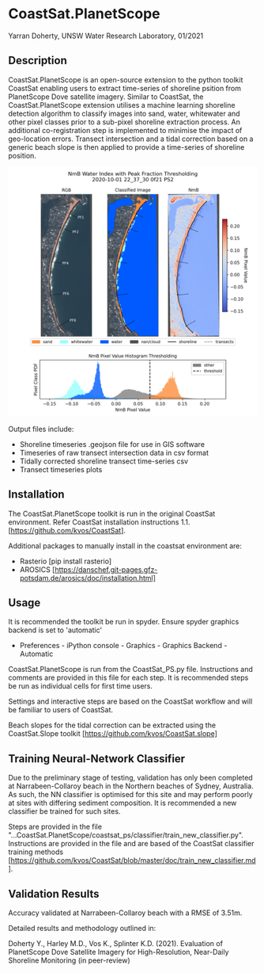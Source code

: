 # CoastSat.PlanetScope

Yarran Doherty, UNSW Water Research Laboratory, 01/2021

## **Description**

CoastSat.PlanetScope is an open-source extension to the python toolkit CoastSat enabling users to extract time-series of shoreline psition from PlanetScope Dove satellite imagery. Similar to CoastSat, the CoastSat.PlanetScope extension utilises a machine learning shoreline detection algorithm to classify images into sand, water, whitewater and other pixel classes prior to a sub-pixel shoreline extraction process. An additional co-registration step is implemented to minimise the impact of geo-location errors. Transect intersection and a tidal correction  based on a generic beach slope is then applied to provide a time-series of shoreline position. 

![](readme_files/extraction.png)

Output files include:
- Shoreline timeseries .geojson file for use in GIS software
- Timeseries of raw transect intersection data in csv format
- Tidally corrected shoreline transect time-series csv
- Transect timeseries plots

## **Installation**

The CoastSat.PlanetScope toolkit is run in the original CoastSat environment. Refer CoastSat installation instructions 1.1. [https://github.com/kvos/CoastSat]. 

Additional packages to manually install in the coastsat environment are:
- Rasterio [pip install rasterio]
- AROSICS [https://danschef.git-pages.gfz-potsdam.de/arosics/doc/installation.html]

## **Usage**

It is recommended the toolkit be run in spyder. Ensure spyder graphics backend is set to 'automatic'
- Preferences - iPython console - Graphics - Graphics Backend - Automatic

CoastSat.PlanetScope is run from the CoastSat_PS.py file. Instructions and comments are provided in this file for each step. It is recommended steps be run as individual cells for first time users. 

Settings and interactive steps are based on the CoastSat workflow and will be familiar to users of CoastSat. 

Beach slopes for the tidal correction can be extracted using the CoastSat.Slope toolkit [https://github.com/kvos/CoastSat.slope]

## **Training Neural-Network Classifier**

Due to the preliminary stage of testing, validation has only been completed at Narrabeen-Collaroy beach in the Northern beaches of Sydney, Australia. As such, the NN classifier is optimised for this site and may perform poorly at sites with differing sediment composition. It is recommended a new classifier be trained for such sites. 

Steps are provided in the file "...CoastSat.PlanetScope/coastsat_ps/classifier/train_new_classifier.py". Instructions are provided in the file and are based of the CoastSat classifier training methods [https://github.com/kvos/CoastSat/blob/master/doc/train_new_classifier.md]. 


## **Validation Results**

Accuracy validated at Narrabeen-Collaroy beach with a RMSE of 3.51m. 

Detailed results and methodology outlined in:

Doherty Y., Harley M.D., Vos K., Splinter K.D. (2021). Evaluation of PlanetScope Dove Satellite Imagery for High-Resolution, Near-Daily Shoreline Monitoring (in peer-review)



